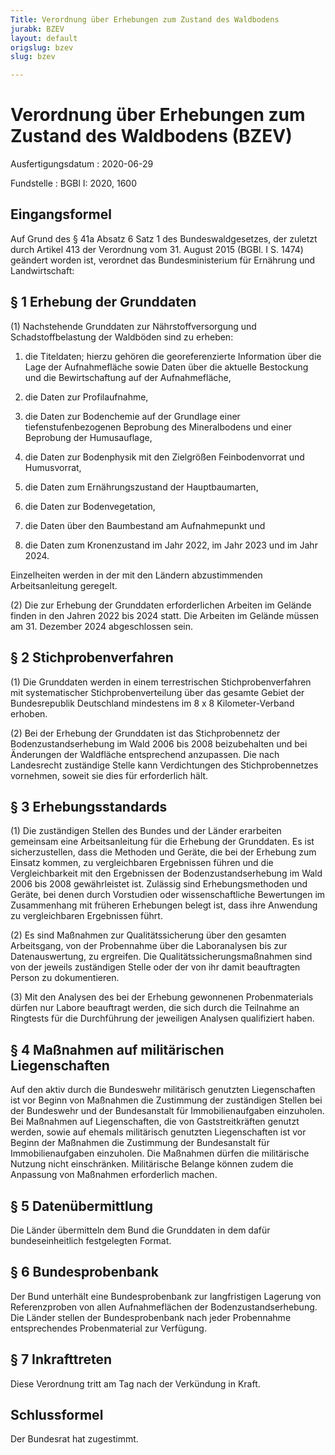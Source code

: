 ```yaml
---
Title: Verordnung über Erhebungen zum Zustand des Waldbodens
jurabk: BZEV
layout: default
origslug: bzev
slug: bzev

---
```


# Verordnung über Erhebungen zum Zustand des Waldbodens (BZEV)

Ausfertigungsdatum
:   2020-06-29

Fundstelle
:   BGBl I: 2020, 1600


## Eingangsformel

Auf Grund des § 41a Absatz 6 Satz 1 des Bundeswaldgesetzes, der zuletzt durch Artikel 413 der Verordnung vom 31. August 2015 (BGBl. I S. 1474) geändert worden ist, verordnet das Bundesministerium für Ernährung und Landwirtschaft:


## § 1 Erhebung der Grunddaten

(1) Nachstehende Grunddaten zur Nährstoffversorgung und Schadstoffbelastung der Waldböden sind zu erheben:

1.  die Titeldaten; hierzu gehören die georeferenzierte Information über die Lage der Aufnahmefläche sowie Daten über die aktuelle Bestockung und die Bewirtschaftung auf der Aufnahmefläche,


2.  die Daten zur Profilaufnahme,


3.  die Daten zur Bodenchemie auf der Grundlage einer tiefenstufenbezogenen Beprobung des Mineralbodens und einer Beprobung der Humusauflage,


4.  die Daten zur Bodenphysik mit den Zielgrößen Feinbodenvorrat und Humusvorrat,


5.  die Daten zum Ernährungszustand der Hauptbaumarten,


6.  die Daten zur Bodenvegetation,


7.  die Daten über den Baumbestand am Aufnahmepunkt und


8.  die Daten zum Kronenzustand im Jahr 2022, im Jahr 2023 und im Jahr 2024.



Einzelheiten werden in der mit den Ländern abzustimmenden Arbeitsanleitung geregelt.

(2) Die zur Erhebung der Grunddaten erforderlichen Arbeiten im Gelände finden in den Jahren 2022 bis 2024 statt. Die Arbeiten im Gelände müssen am 31. Dezember 2024 abgeschlossen sein.


## § 2 Stichprobenverfahren

(1) Die Grunddaten werden in einem terrestrischen Stichprobenverfahren mit systematischer Stichprobenverteilung über das gesamte Gebiet der Bundesrepublik Deutschland mindestens im 8 x 8 Kilometer-Verband erhoben.

(2) Bei der Erhebung der Grunddaten ist das Stichprobennetz der Bodenzustandserhebung im Wald 2006 bis 2008 beizubehalten und bei Änderungen der Waldfläche entsprechend anzupassen. Die nach Landesrecht zuständige Stelle kann Verdichtungen des Stichprobennetzes vornehmen, soweit sie dies für erforderlich hält.


## § 3 Erhebungsstandards

(1) Die zuständigen Stellen des Bundes und der Länder erarbeiten gemeinsam eine Arbeitsanleitung für die Erhebung der Grunddaten. Es ist sicherzustellen, dass die Methoden und Geräte, die bei der Erhebung zum Einsatz kommen, zu vergleichbaren Ergebnissen führen und die Vergleichbarkeit mit den Ergebnissen der Bodenzustandserhebung im Wald 2006 bis 2008 gewährleistet ist. Zulässig sind Erhebungsmethoden und Geräte, bei denen durch Vorstudien oder wissenschaftliche Bewertungen im Zusammenhang mit früheren Erhebungen belegt ist, dass ihre Anwendung zu vergleichbaren Ergebnissen führt.

(2) Es sind Maßnahmen zur Qualitätssicherung über den gesamten Arbeitsgang, von der Probennahme über die Laboranalysen bis zur Datenauswertung, zu ergreifen. Die Qualitätssicherungsmaßnahmen sind von der jeweils zuständigen Stelle oder der von ihr damit beauftragten Person zu dokumentieren.

(3) Mit den Analysen des bei der Erhebung gewonnenen Probenmaterials dürfen nur Labore beauftragt werden, die sich durch die Teilnahme an Ringtests für die Durchführung der jeweiligen Analysen qualifiziert haben.


## § 4 Maßnahmen auf militärischen Liegenschaften

Auf den aktiv durch die Bundeswehr militärisch genutzten Liegenschaften ist vor Beginn von Maßnahmen die Zustimmung der zuständigen Stellen bei der Bundeswehr und der Bundesanstalt für Immobilienaufgaben einzuholen. Bei Maßnahmen auf Liegenschaften, die von Gaststreitkräften genutzt werden, sowie auf ehemals militärisch genutzten Liegenschaften ist vor Beginn der Maßnahmen die Zustimmung der Bundesanstalt für Immobilienaufgaben einzuholen. Die Maßnahmen dürfen die militärische Nutzung nicht einschränken. Militärische Belange können zudem die Anpassung von Maßnahmen erforderlich machen.


## § 5 Datenübermittlung

Die Länder übermitteln dem Bund die Grunddaten in dem dafür bundeseinheitlich festgelegten Format.


## § 6 Bundesprobenbank

Der Bund unterhält eine Bundesprobenbank zur langfristigen Lagerung von Referenzproben von allen Aufnahmeflächen der Bodenzustandserhebung. Die Länder stellen der Bundesprobenbank nach jeder Probennahme entsprechendes Probenmaterial zur Verfügung.


## § 7 Inkrafttreten

Diese Verordnung tritt am Tag nach der Verkündung in Kraft.


## Schlussformel

Der Bundesrat hat zugestimmt.

